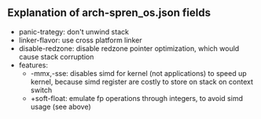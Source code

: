 ## Explanation of arch-spren_os.json fields

 * panic-trategy: don't unwind stack
 * linker-flavor: use cross platform linker
 * disable-redzone: disable redzone  pointer optimization, which would cause stack corruption
 * features:
   * -mmx,-sse: disables simd for kernel (not applications) to speed up kernel, because simd register are costly to store on stack on context switch
   * +soft-float: emulate fp operations through integers, to avoid simd usage (see above)